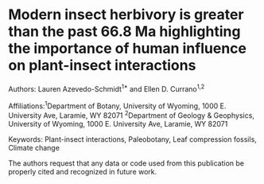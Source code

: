 # Modern insect herbivory is greater than the past 66.8 Ma highlighting the importance of human influence on plant-insect interactions

Authors: Lauren Azevedo-Schmidt<sup>1*</sup> and Ellen D. Currano<sup>1,2</sup>

Affiliations:<sup>1</sup>Department of Botany, University of Wyoming, 1000 E. University Ave, Laramie, WY 82071
<sup>2</sup>Department of Geology & Geophysics, University of Wyoming, 1000 E. University Ave, Laramie, WY 82071

Keywords: Plant-insect interactions, Paleobotany, Leaf compression fossils, Climate change 

The authors request that any data or code used from this publication be properly cited and recognized in future work. 
